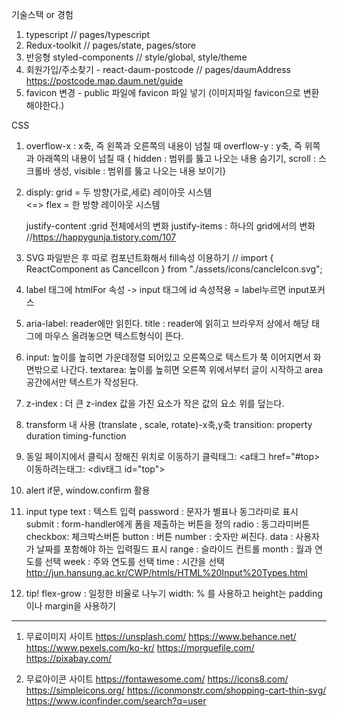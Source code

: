 기술스택 or 경험

1. typescript // pages/typescript
2. Redux-toolkit // pages/state, pages/store
3. 반응형 styled-components // style/global, style/theme
4. 회원가입/주소찾기 - react-daum-postcode // pages/daumAddress
   https://postcode.map.daum.net/guide
5. favicon 변경 - public 파일에 favicon 파일 넣기 (이미지파일 favicon으로 변환해야한다.)

CSS

1. overflow-x : x축, 즉 왼쪽과 오른쪽의 내용이 넘칠 때
   overflow-y : y축, 즉 위쪽과 아래쪽의 내용이 넘칠 때
   { hidden : 범위를 뚫고 나오는 내용 숨기기,
   scroll : 스크롤바 생성,
   visible : 범위를 뚫고 나오는 내용 보이기}

2. disply: grid = 두 방향(가로,세로) 레이아웃 시스템  
    <=> flex = 한 방향 레이아웃 시스템

   justify-content :grid 전체에서의 변화
   justify-items : 하나의 grid에서의 변화
   //https://happygunja.tistory.com/107

3. SVG 파일받은 후 따로 컴포넌트화해서 fill속성 이용하기
   // import { ReactComponent as CancelIcon } from "./assets/icons/cancleIcon.svg";

4. label 태그에 htmlFor 속성 -> input 태그에 id 속성적용 = label누르면 input포커스

5. aria-label: reader에만 읽힌다.
   title : reader에 읽히고 브라우저 상에서 해당 태그에 마우스 올려놓으면 텍스트형식이 뜬다.

6. input: 높이를 높히면 가운데정렬 되어있고 오른쪽으로 텍스트가 쭉 이어지면서 화면밖으로 나간다.
   textarea: 높이를 높히면 오른쪽 위에서부터 글이 시작하고 area공간에서만 텍스트가 작성된다.

7. z-index : 더 큰 z-index 값을 가진 요소가 작은 값의 요소 위를 덮는다.

8. transform 내 사용 (translate , scale, rotate)-x축,y축
   transition: property duration timing-function

9. 동일 페이지에서 클릭시 정해진 위치로 이동하기
   클릭태그: <a태그 href="#top>
   이동하려는태그: <div태그 id="top">

10. alert
    if문, window.confirm 활용

11. input type
    text : 텍스트 입력
    password : 문자가 별표나 동그라미로 표시
    submit : form-handler에게 폼을 제출하는 버튼을 정의
    radio : 동그라미버튼
    checkbox: 체크박스버튼
    button : 버튼
    number : 숫자만 써진다.
    data : 사용자가 날짜를 포함해야 하는 입력필드 표시
    range : 슬라이드 컨트롤
    month : 월과 연도를 선택
    week : 주와 연도를 선택
    time : 시간을 선택
    http://jun.hansung.ac.kr/CWP/htmls/HTML%20Input%20Types.html

12. tip!
    flex-grow : 일정한 비율로 나누기
    width: % 를 사용하고 height는 padding이나 margin을 사용하기

---

1. 무료이미지 사이트
   https://unsplash.com/
   https://www.behance.net/
   https://www.pexels.com/ko-kr/
   https://morguefile.com/
   https://pixabay.com/

2. 무료아이콘 사이트
   https://fontawesome.com/
   https://icons8.com/
   https://simpleicons.org/
   https://iconmonstr.com/shopping-cart-thin-svg/
   https://www.iconfinder.com/search?q=user
